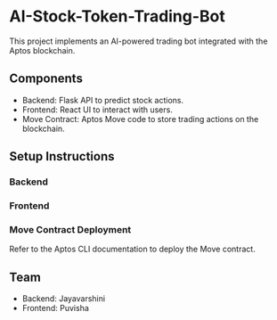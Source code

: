 # AI-Stock-Token-Trading-Bot

This project implements an AI-powered trading bot integrated with the Aptos blockchain.

## Components

- Backend: Flask API to predict stock actions.
- Frontend: React UI to interact with users.
- Move Contract: Aptos Move code to store trading actions on the blockchain.

## Setup Instructions

### Backend


### Frontend


### Move Contract Deployment

Refer to the Aptos CLI documentation to deploy the Move contract.

## Team

- Backend: Jayavarshini
- Frontend: Puvisha

